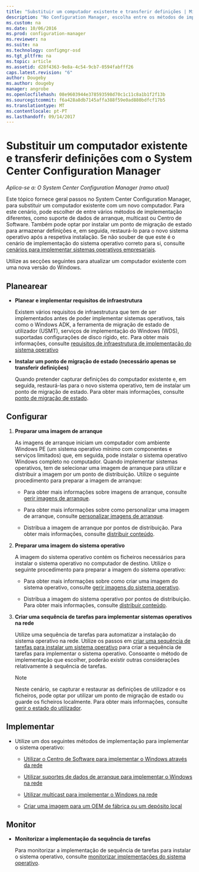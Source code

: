 ```yaml
---
title: "Substituir um computador existente e transferir definições | Microsoft Docs"
description: "No Configuration Manager, escolha entre os métodos de implementação, tais como suportes de dados, multicast ou centro de Software, para substituir um computador existente com um novo computador."
ms.custom: na
ms.date: 10/06/2016
ms.prod: configuration-manager
ms.reviewer: na
ms.suite: na
ms.technology: configmgr-osd
ms.tgt_pltfrm: na
ms.topic: article
ms.assetid: d28f4363-9e8a-4c54-9cb7-0594fabfff26
caps.latest.revision: "6"
author: Dougeby
ms.author: dougeby
manager: angrobe
ms.openlocfilehash: 08e9603944e378593598d70c1c11c8a1b1f2f13b
ms.sourcegitcommit: f6a428a8db7145affa388f59e0ad880bdfcf17b5
ms.translationtype: MT
ms.contentlocale: pt-PT
ms.lasthandoff: 09/14/2017
---
```

# <a name="replace-an-existing-computer-and-transfer-settings-with-system-center-configuration-manager"></a>Substituir um computador existente e transferir definições com o System Center Configuration Manager

*Aplica-se a: O System Center Configuration Manager (ramo atual)*

Este tópico fornece geral passos no System Center Configuration Manager, para substituir um computador existente com um novo computador. Para este cenário, pode escolher de entre vários métodos de implementação diferentes, como suporte de dados de arranque, multicast ou Centro de Software. Também pode optar por instalar um ponto de migração de estado para armazenar definições e, em seguida, restaurá-lo para o novo sistema operativo após a respetiva instalação. Se não souber de que este é o cenário de implementação do sistema operativo correto para si, consulte [cenários para implementar sistemas operativos empresariais](scenarios-to-deploy-enterprise-operating-systems.md).  

 Utilize as secções seguintes para atualizar um computador existente com uma nova versão do Windows.  

##  <a name="BKMK_Plan"></a> Planearear  

-   **Planear e implementar requisitos de infraestrutura**  

     Existem vários requisitos de infraestrutura que tem de ser implementados antes de poder implementar sistemas operativos, tais como o Windows ADK, a ferramenta de migração de estado de utilizador (USMT), serviços de implementação do Windows (WDS), suportadas configurações de disco rígido, etc. Para obter mais informações, consulte [requisitos de infraestrutura de implementação do sistema operativo](../plan-design/infrastructure-requirements-for-operating-system-deployment.md)  

-   **Instalar um ponto de migração de estado (necessário apenas se transferir definições)**  

     Quando pretender capturar definições do computador existente e, em seguida, restaurá-las para o novo sistema operativo, tem de instalar um ponto de migração de estado. Para obter mais informações, consulte [ponto de migração de estado](../get-started/prepare-site-system-roles-for-operating-system-deployments.md#BKMK_StateMigrationPoints).  

##  <a name="BKMK_Configure"></a> Configurar  

1.  **Preparar uma imagem de arranque**  

     As imagens de arranque iniciam um computador com ambiente Windows PE (um sistema operativo mínimo com componentes e serviços limitados) que, em seguida, pode instalar o sistema operativo Windows completo no computador. Quando implementar sistemas operativos, tem de selecionar uma imagem de arranque para utilizar e distribuir a imagem por um ponto de distribuição. Utilize o seguinte procedimento para preparar a imagem de arranque:  

    -   Para obter mais informações sobre imagens de arranque, consulte [gerir imagens de arranque](../get-started/manage-boot-images.md).  

    -   Para obter mais informações sobre como personalizar uma imagem de arranque, consulte [personalizar imagens de arranque](../get-started/customize-boot-images.md).  

    -   Distribua a imagem de arranque por pontos de distribuição. Para obter mais informações, consulte [distribuir conteúdo](../../core/servers/deploy/configure/deploy-and-manage-content.md#bkmk_distribute).  

2.  **Preparar uma imagem do sistema operativo**  

     A imagem do sistema operativo contém os ficheiros necessários para instalar o sistema operativo no computador de destino. Utilize o seguinte procedimento para preparar a imagem do sistema operativo:  

    -   Para obter mais informações sobre como criar uma imagem do sistema operativo, consulte [gerir imagens do sistema operativo](../get-started/manage-operating-system-images.md).  

    -   Distribua a imagem do sistema operativo por pontos de distribuição. Para obter mais informações, consulte [distribuir conteúdo](../../core/servers/deploy/configure/deploy-and-manage-content.md#bkmk_distribute).  

3.  **Criar uma sequência de tarefas para implementar sistemas operativos na rede**  

     Utilize uma sequência de tarefas para automatizar a instalação do sistema operativo na rede. Utilize os passos em [criar uma sequência de tarefas para instalar um sistema operativo](create-a-task-sequence-to-install-an-operating-system.md) para criar a sequência de tarefas para implementar o sistema operativo. Consoante o método de implementação que escolher, poderão existir outras considerações relativamente à sequência de tarefas.  

    > [!NOTE]  
    >  Neste cenário, se capturar e restaurar as definições de utilizador e os ficheiros, pode optar por utilizar um ponto de migração de estado ou guarde os ficheiros localmente. Para obter mais informações, consulte [gerir o estado do utilizador](../get-started/manage-user-state.md).  

##  <a name="BKMK_Deploy"></a> Implementar  

-   Utilize um dos seguintes métodos de implementação para implementar o sistema operativo:  

    -   [Utilizar o Centro de Software para implementar o Windows através da rede](use-software-center-to-deploy-windows-over-the-network.md)  

    -   [Utilizar suportes de dados de arranque para implementar o Windows na rede](use-bootable-media-to-deploy-windows-over-the-network.md)  

    -   [Utilizar multicast para implementar o Windows na rede](use-multicast-to-deploy-windows-over-the-network.md)  

    -   [Criar uma imagem para um OEM de fábrica ou um depósito local](create-an-image-for-an-oem-in-factory-or-a-local-depot.md)  

## <a name="monitor"></a>Monitor  

-   **Monitorizar a implementação da sequência de tarefas**  

     Para monitorizar a implementação de sequência de tarefas para instalar o sistema operativo, consulte [monitorizar implementações do sistema operativo](monitor-operating-system-deployments.md).  
